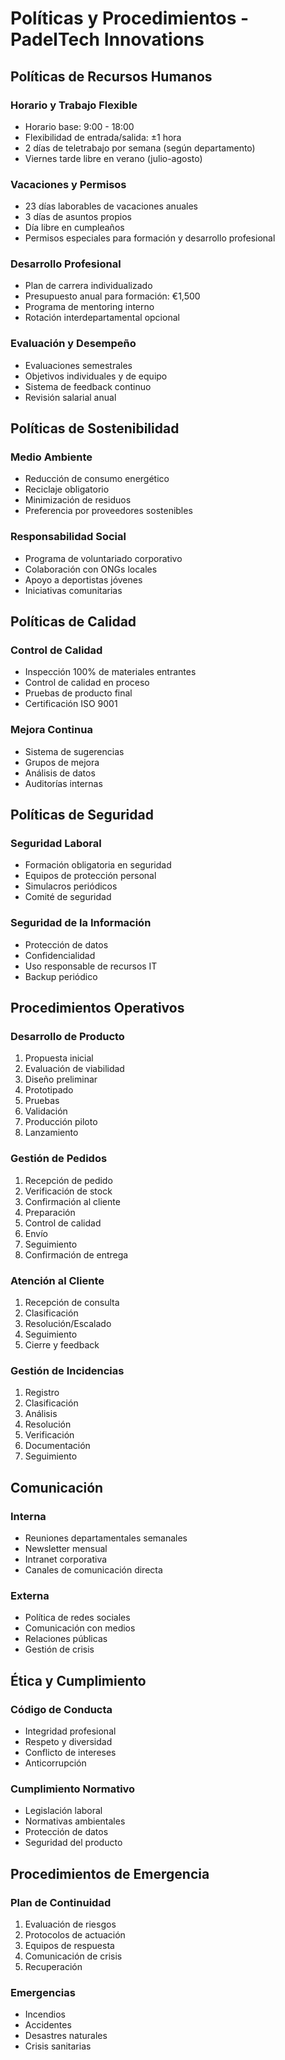 # Políticas y Procedimientos - PadelTech Innovations

## Políticas de Recursos Humanos

### Horario y Trabajo Flexible
- Horario base: 9:00 - 18:00
- Flexibilidad de entrada/salida: ±1 hora
- 2 días de teletrabajo por semana (según departamento)
- Viernes tarde libre en verano (julio-agosto)

### Vacaciones y Permisos
- 23 días laborables de vacaciones anuales
- 3 días de asuntos propios
- Día libre en cumpleaños
- Permisos especiales para formación y desarrollo profesional

### Desarrollo Profesional
- Plan de carrera individualizado
- Presupuesto anual para formación: €1,500
- Programa de mentoring interno
- Rotación interdepartamental opcional

### Evaluación y Desempeño
- Evaluaciones semestrales
- Objetivos individuales y de equipo
- Sistema de feedback continuo
- Revisión salarial anual

## Políticas de Sostenibilidad

### Medio Ambiente
- Reducción de consumo energético
- Reciclaje obligatorio
- Minimización de residuos
- Preferencia por proveedores sostenibles

### Responsabilidad Social
- Programa de voluntariado corporativo
- Colaboración con ONGs locales
- Apoyo a deportistas jóvenes
- Iniciativas comunitarias

## Políticas de Calidad

### Control de Calidad
- Inspección 100% de materiales entrantes
- Control de calidad en proceso
- Pruebas de producto final
- Certificación ISO 9001

### Mejora Continua
- Sistema de sugerencias
- Grupos de mejora
- Análisis de datos
- Auditorías internas

## Políticas de Seguridad

### Seguridad Laboral
- Formación obligatoria en seguridad
- Equipos de protección personal
- Simulacros periódicos
- Comité de seguridad

### Seguridad de la Información
- Protección de datos
- Confidencialidad
- Uso responsable de recursos IT
- Backup periódico

## Procedimientos Operativos

### Desarrollo de Producto
1. Propuesta inicial
2. Evaluación de viabilidad
3. Diseño preliminar
4. Prototipado
5. Pruebas
6. Validación
7. Producción piloto
8. Lanzamiento

### Gestión de Pedidos
1. Recepción de pedido
2. Verificación de stock
3. Confirmación al cliente
4. Preparación
5. Control de calidad
6. Envío
7. Seguimiento
8. Confirmación de entrega

### Atención al Cliente
1. Recepción de consulta
2. Clasificación
3. Resolución/Escalado
4. Seguimiento
5. Cierre y feedback

### Gestión de Incidencias
1. Registro
2. Clasificación
3. Análisis
4. Resolución
5. Verificación
6. Documentación
7. Seguimiento

## Comunicación

### Interna
- Reuniones departamentales semanales
- Newsletter mensual
- Intranet corporativa
- Canales de comunicación directa

### Externa
- Política de redes sociales
- Comunicación con medios
- Relaciones públicas
- Gestión de crisis

## Ética y Cumplimiento

### Código de Conducta
- Integridad profesional
- Respeto y diversidad
- Conflicto de intereses
- Anticorrupción

### Cumplimiento Normativo
- Legislación laboral
- Normativas ambientales
- Protección de datos
- Seguridad del producto

## Procedimientos de Emergencia

### Plan de Continuidad
1. Evaluación de riesgos
2. Protocolos de actuación
3. Equipos de respuesta
4. Comunicación de crisis
5. Recuperación

### Emergencias
- Incendios
- Accidentes
- Desastres naturales
- Crisis sanitarias 